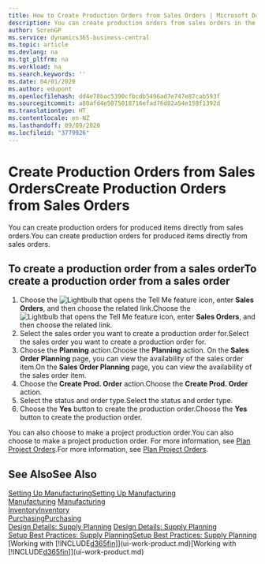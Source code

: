 ```yaml
---
title: How to Create Production Orders from Sales Orders | Microsoft Docs
description: You can create production orders from sales orders in the Sales & Marketing department.
author: SorenGP
ms.service: dynamics365-business-central
ms.topic: article
ms.devlang: na
ms.tgt_pltfrm: na
ms.workload: na
ms.search.keywords: ''
ms.date: 04/01/2020
ms.author: edupont
ms.openlocfilehash: dd4e78bac5390cfbcdb5496ad7e747e87cab593f
ms.sourcegitcommit: a80afd4e5075018716efad76d82a54e158f1392d
ms.translationtype: HT
ms.contentlocale: en-NZ
ms.lasthandoff: 09/09/2020
ms.locfileid: "3779926"
---
```

# <a name="create-production-orders-from-sales-orders"></a><span data-ttu-id="f75dc-103">Create Production Orders from Sales Orders</span><span class="sxs-lookup"><span data-stu-id="f75dc-103">Create Production Orders from Sales Orders</span></span>
<span data-ttu-id="f75dc-104">You can create production orders for produced items directly from sales orders.</span><span class="sxs-lookup"><span data-stu-id="f75dc-104">You can create production orders for produced items directly from sales orders.</span></span>  

## <a name="to-create-a-production-order-from-a-sales-order"></a><span data-ttu-id="f75dc-105">To create a production order from a sales order</span><span class="sxs-lookup"><span data-stu-id="f75dc-105">To create a production order from a sales order</span></span>  

1.  <span data-ttu-id="f75dc-106">Choose the ![Lightbulb that opens the Tell Me feature](media/ui-search/search_small.png "Tell me what you want to do") icon, enter **Sales Orders**, and then choose the related link.</span><span class="sxs-lookup"><span data-stu-id="f75dc-106">Choose the ![Lightbulb that opens the Tell Me feature](media/ui-search/search_small.png "Tell me what you want to do") icon, enter **Sales Orders**, and then choose the related link.</span></span>  
2.  <span data-ttu-id="f75dc-107">Select the sales order you want to create a production order for.</span><span class="sxs-lookup"><span data-stu-id="f75dc-107">Select the sales order you want to create a production order for.</span></span>  
3.  <span data-ttu-id="f75dc-108">Choose the **Planning** action.</span><span class="sxs-lookup"><span data-stu-id="f75dc-108">Choose the **Planning** action.</span></span> <span data-ttu-id="f75dc-109">On the **Sales Order Planning** page, you can view the availability of the sales order item.</span><span class="sxs-lookup"><span data-stu-id="f75dc-109">On the **Sales Order Planning** page, you can view the availability of the sales order item.</span></span>  
4.  <span data-ttu-id="f75dc-110">Choose the **Create Prod. Order** action.</span><span class="sxs-lookup"><span data-stu-id="f75dc-110">Choose the **Create Prod. Order** action.</span></span>  
5.  <span data-ttu-id="f75dc-111">Select the status and order type.</span><span class="sxs-lookup"><span data-stu-id="f75dc-111">Select the status and order type.</span></span>  
6.  <span data-ttu-id="f75dc-112">Choose the **Yes** button to create the production order.</span><span class="sxs-lookup"><span data-stu-id="f75dc-112">Choose the **Yes** button to create the production order.</span></span>

<span data-ttu-id="f75dc-113">You can also choose to make a project production order.</span><span class="sxs-lookup"><span data-stu-id="f75dc-113">You can also choose to make a project production order.</span></span> <span data-ttu-id="f75dc-114">For more information, see [Plan Project Orders](production-how-to-plan-project-orders.md).</span><span class="sxs-lookup"><span data-stu-id="f75dc-114">For more information, see [Plan Project Orders](production-how-to-plan-project-orders.md).</span></span>   

## <a name="see-also"></a><span data-ttu-id="f75dc-115">See Also</span><span class="sxs-lookup"><span data-stu-id="f75dc-115">See Also</span></span>  
[<span data-ttu-id="f75dc-116">Setting Up Manufacturing</span><span class="sxs-lookup"><span data-stu-id="f75dc-116">Setting Up Manufacturing</span></span>](production-configure-production-processes.md)  
<span data-ttu-id="f75dc-117">[Manufacturing](production-manage-manufacturing.md)  </span><span class="sxs-lookup"><span data-stu-id="f75dc-117">[Manufacturing](production-manage-manufacturing.md)  </span></span>  
[<span data-ttu-id="f75dc-118">Inventory</span><span class="sxs-lookup"><span data-stu-id="f75dc-118">Inventory</span></span>](inventory-manage-inventory.md)  
[<span data-ttu-id="f75dc-119">Purchasing</span><span class="sxs-lookup"><span data-stu-id="f75dc-119">Purchasing</span></span>](purchasing-manage-purchasing.md)  
<span data-ttu-id="f75dc-120">[Design Details: Supply Planning](design-details-supply-planning.md) </span><span class="sxs-lookup"><span data-stu-id="f75dc-120">[Design Details: Supply Planning](design-details-supply-planning.md) </span></span>  
[<span data-ttu-id="f75dc-121">Setup Best Practices: Supply Planning</span><span class="sxs-lookup"><span data-stu-id="f75dc-121">Setup Best Practices: Supply Planning</span></span>](setup-best-practices-supply-planning.md)  
<span data-ttu-id="f75dc-122">[Working with [!INCLUDE[d365fin](includes/d365fin_md.md)]](ui-work-product.md)</span><span class="sxs-lookup"><span data-stu-id="f75dc-122">[Working with [!INCLUDE[d365fin](includes/d365fin_md.md)]](ui-work-product.md)</span></span>
